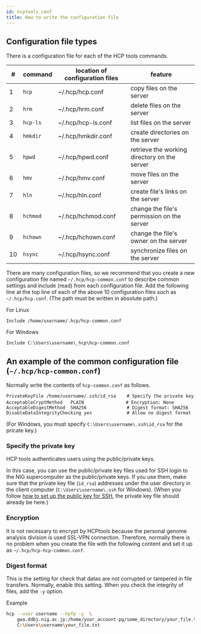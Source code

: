 ```yaml
---
id: hcptools_conf
title: How to write the configuration file
---
```



## Configuration file types

There is a configuration file for each of the HCP tools commands.

| #| command  |location of configuration files| feature                                          |
|--|----------|-------------------------------|--------------------------------------------------|
| 1| `hcp`    |~/.hcp/hcp.conf                | copy files on the server                         |
| 2| `hrm`    |~/.hcp/hrm.conf                | delete files on the server                       |
| 3| `hcp-ls` |~/.hcp/hcp-ls.conf             | list files on the server                         |
| 4| `hmkdir` |~/.hcp/hmkdir.conf             | create directories on the server                 |
| 5| `hpwd`   |~/.hcp/hpwd.conf               | retrieve the working directory on the server     |
| 6| `hmv`    |~/.hcp/hmv.conf                | move files on the server                         |
| 7| `hln`    |~/.hcp/hln.conf                | create file's links on the server                |
| 8| `hchmod` |~/.hcp/hchmod.conf             | change the file's permission on the server       |
| 9| `hchown` |~/.hcp/hchown.conf             | change the file's owner on the server            |
|10| `hsync`  |~/.hcp/hsync.conf              | synchronize files on the server                  |



There are many configuration files, so we recommend that you create a new configuration file named `~/.hcp/hcp-common.conf` to describe common settings and include (read) from each configuration file. Add the following line at the top line of each of the above 10 configuration files such as `~/.hcp/hcp.conf`. (The path must be written in absolute path.)


For Linux

```
Include /home/username/.hcp/hcp-common.conf
```

For Windows

```
Include C:\Users\username\_hcp\hcp-common.conf
```


## An example of the common configuration file (`~/.hcp/hcp-common.conf`)

Normally write the contents of `hcp-common.conf` as follows.

```
PrivateKeyFile /home/username/.ssh/id_rsa    # Specify the private key
AcceptableCryptMethod   PLAIN              　# Encryption: None
AcceptableDigestMethod  SHA256               # Digest format: SHA256
DisableDataIntegrityChecking yes             # Allow no digest format
```

(For Windows, you must specify `C:\Users\username\.ssh\id_rsa` for the pricate key.)

### Specify the private key

HCP tools authenticates users using the public/private keys.

In this case, you can use the public/private key files used for SSH login to the NIG supercomputer as the public/private keys.
If you use them, make sure that the private key file (`id_rsa`) addresses under the user directory in the client computer (`C:\Users\username\.ssh` for Windows). (When you follow [how to set up the public key for SSH](/application/ssh_keys_mac), the private key file should already be here.)


### Encryption

It is not necessary to encrypt by HCPtools because the personal genome analysis division is used SSL-VPN connection.
Therefore, normally there is no problem when you create the file with the following content and set it up as `~/.hcp/hcp-hcp-common.conf`.

### Digest format

This is the setting for check that datas are not corrupted or tampered in file transfers. Normally, enable this setting.
When you check the integrity of files, add the `-y` option.

Example

```bash
hcp --user username --hpfp -y  \
    gwa.ddbj.nig.ac.jp:/home/your_account-pg/some_directory/your_file.txt \
    C:\Users\username\your_file.txt
```


